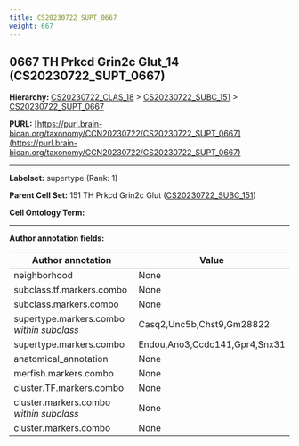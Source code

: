 ```yaml
---
title: CS20230722_SUPT_0667
weight: 667
---
```

## 0667 TH Prkcd Grin2c Glut_14 (CS20230722_SUPT_0667)
<b>Hierarchy: </b>
[CS20230722_CLAS_18](../CS20230722_CLAS_18) >
[CS20230722_SUBC_151](../CS20230722_SUBC_151) >
[CS20230722_SUPT_0667](../CS20230722_SUPT_0667)

**PURL:** [https://purl.brain-bican.org/taxonomy/CCN20230722/CS20230722_SUPT_0667](https://purl.brain-bican.org/taxonomy/CCN20230722/CS20230722_SUPT_0667)

---


**Labelset:** supertype (Rank: 1)

**Parent Cell Set:** 151 TH Prkcd Grin2c Glut ([CS20230722_SUBC_151](../CS20230722_SUBC_151))



**Cell Ontology Term:** 

[MARKER GENES.]: #


---

[TRANSFERRED ANNOTATIONS.]: #


[AUTHOR ANNOTATION FIELDS.]: #


**Author annotation fields:**

| Author annotation | Value |
|-------------------|-------|
|neighborhood|None|
|subclass.tf.markers.combo|None|
|subclass.markers.combo|None|
|supertype.markers.combo _within subclass_|Casq2,Unc5b,Chst9,Gm28822|
|supertype.markers.combo|Endou,Ano3,Ccdc141,Gpr4,Snx31|
|anatomical_annotation|None|
|merfish.markers.combo|None|
|cluster.TF.markers.combo|None|
|cluster.markers.combo _within subclass_|None|
|cluster.markers.combo|None|
